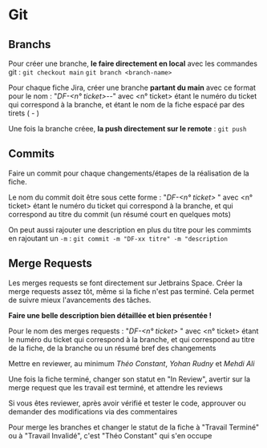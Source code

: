 # Git

## Branchs

Pour créer une branche, **le faire directement en local** avec les commandes git :
`git checkout main`
`git branch <branch-name>`

Pour chaque fiche Jira, créer une branche **partant du main** avec ce format pour le nom : "*DF-<n° ticket>--<nom-fiche>*" 
avec <n° ticket> étant le numéro du ticket qui correspond à la branche, et <nom-fiche> étant le nom de la fiche espacé par des tirets ( - )

Une fois la branche créee, **la push directement sur le remote** :
`git push`

## Commits 

Faire un commit pour chaque changements/étapes de la réalisation de la fiche.

Le nom du commit doit être sous cette forme : "*DF-<n° ticket> <titre>*" 
avec <n° ticket> étant le numéro du ticket qui correspond à la branche, et <titre> qui correspond au titre du commit (un résumé court en quelques mots)

On peut aussi rajouter une description en plus du titre pour les commimts en rajoutant un `-m` :
`git commit -m "DF-xx titre" -m "description`

## Merge Requests

Les merges requests se font directement sur Jetbrains Space. Créer la merge requests assez tôt, même si la fiche n'est pas terminé.
Cela permet de suivre mieux l'avancements des tâches.

**Faire une belle description bien détaillée et bien présentée !**

Pour le nom des merges requests : "*DF-<n° ticket> <titre>*"
avec <n° ticket> étant le numéro du ticket qui correspond à la branche, et <titre> qui correspond au titre de la fiche, de la branche ou un résumé bref des changements

Mettre en reviewer, au minimum *Théo Constant*, *Yohan Rudny* et *Mehdi Ali*

Une fois la fiche terminé, changer son statut en "In Review", avertir sur la merge request que les travail est terminé,
et attendre les reviews

Si vous êtes reviewer, après avoir vérifié et tester le code, approuver ou demander des modifications via des commentaires

Pour merge les branches et changer le statut de la fiche à "Travail Terminé" ou à "Travail Invalidé",
c'est "Théo Constant" qui s'en occupe